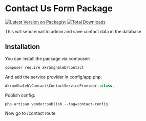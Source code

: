 # Contact Us Form Package

[![Latest Version on Packagist](https://img.shields.io/packagist/v/akramghaleb/contact.svg?style=flat-square)](https://packagist.org/packages/akramghaleb/contact)
[![Total Downloads](https://img.shields.io/packagist/dt/akramghaleb/contact.svg?style=flat-square)](https://packagist.org/packages/akramghaleb/contact)

This will send email to admin and save contact data in the database

## Installation

You can install the package via composer:

```bash
composer require akramghaleb/contact
```

And add the service provider in config/app.php:

```php
AkramGhaleb\Contact\ContactServiceProvider::class,
```

Publish config:

```
php artisan vendor:publish --tag=contact-config
```

Now go to /contact route
